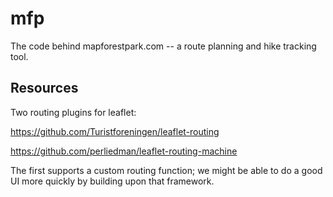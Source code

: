 mfp
===

The code behind mapforestpark.com -- a route planning and hike tracking tool.

Resources
----

Two routing plugins for leaflet:

https://github.com/Turistforeningen/leaflet-routing

https://github.com/perliedman/leaflet-routing-machine

The first supports a custom routing function; we might be able to do a good UI more quickly by building upon that framework.

